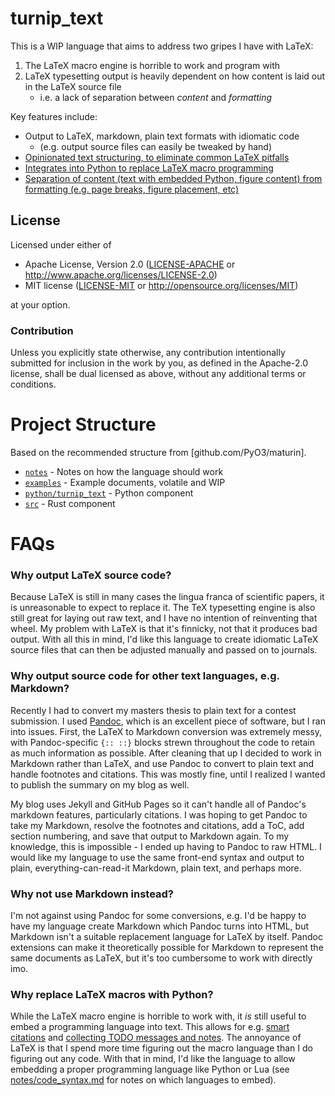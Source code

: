 # turnip_text

This is a WIP language that aims to address two gripes I have with LaTeX:
1. The LaTeX macro engine is horrible to work and program with
2. LaTeX typesetting output is heavily dependent on how content is laid out in the LaTeX source file
    - i.e. a lack of separation between *content* and *formatting*

Key features include:
- Output to LaTeX, markdown, plain text formats with idiomatic code 
  - (e.g. output source files can easily be tweaked by hand)
- [Opinionated text structuring, to eliminate common LaTeX pitfalls](notes/opinionated_text.md)
- [Integrates into Python to replace LaTeX macro programming](notes/code_syntax.md)
- [Separation of content (text with embedded Python, figure content) from formatting (e.g. page breaks, figure placement, etc)](notes/content_v_formatting.md)

## License

Licensed under either of

 * Apache License, Version 2.0 ([LICENSE-APACHE](./LICENSE-APACHE) or http://www.apache.org/licenses/LICENSE-2.0)
 * MIT license ([LICENSE-MIT](./LICENSE-MIT) or http://opensource.org/licenses/MIT)

at your option.

### Contribution

Unless you explicitly state otherwise, any contribution intentionally submitted
for inclusion in the work by you, as defined in the Apache-2.0 license, shall be
dual licensed as above, without any additional terms or conditions.

# Project Structure 
Based on the recommended structure from [github.com/PyO3/maturin].

- [`notes`](./notes/) - Notes on how the language should work
- [`examples`](./examples/) - Example documents, volatile and WIP
- [`python/turnip_text`](./python/turnip_text) - Python component
- [`src`](./src/) - Rust component

# FAQs

### Why output LaTeX source code?
Because LaTeX is still in many cases the lingua franca of scientific papers, it is unreasonable to expect to replace it.
The TeX typesetting engine is also still great for laying out raw text, and I have no intention of reinventing that wheel.
My problem with LaTeX is that it's finnicky, not that it produces bad output.
With all this in mind, I'd like this language to create idiomatic LaTeX source files that can then be adjusted manually and passed on to journals.

### Why output source code for other text languages, e.g. Markdown?
Recently I had to convert my masters thesis to plain text for a contest submission.
I used [Pandoc](https://pandoc.org), which is an excellent piece of software, but I ran into issues.
First, the LaTeX to Markdown conversion was extremely messy, with Pandoc-specific `{:: ::}` blocks strewn throughout the code to retain as much information as possible.
After cleaning that up I decided to work in Markdown rather than LaTeX, and use Pandoc to convert to plain text and handle footnotes and citations.
This was mostly fine, until I realized I wanted to publish the summary on my blog as well.

My blog uses Jekyll and GitHub Pages so it can't handle all of Pandoc's markdown features, particularly citations.
I was hoping to get Pandoc to take my Markdown, resolve the footnotes and citations, add a ToC, add section numbering, and save that output to Markdown again.
To my knowledge, this is impossible - I ended up having to Pandoc to raw HTML.
I would like my language to use the same front-end syntax and output to plain, everything-can-read-it Markdown, plain text, and perhaps more.

### Why not use Markdown instead?
I'm not against using Pandoc for some conversions, e.g. I'd be happy to have my language create Markdown which Pandoc turns into HTML, but Markdown isn't a suitable replacement language for LaTeX by itself.
Pandoc extensions can make it theoretically possible for Markdown to represent the same documents as LaTeX, but it's too cumbersome to work with directly imo.

### Why replace LaTeX macros with Python?
While the LaTeX macro engine is horrible to work with, it *is* still useful to embed a programming language into text.
This allows for e.g. [smart citations](http://tug.ctan.org/tex-archive/macros/latex/contrib/cleveref/cleveref.pdf) and [collecting TODO messages and notes](https://github.com/theturboturnip/latex-turnip-pkgs).
The annoyance of LaTeX is that I spend more time figuring out the macro language than I do figuring out any code.
With that in mind, I'd like the language to allow embedding a proper programming language like Python or Lua (see [notes/code_syntax.md](notes/code_syntax.md) for notes on which languages to embed).


